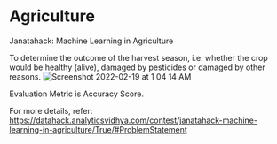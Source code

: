 # Agriculture
Janatahack: Machine Learning in Agriculture


To determine the outcome of the harvest season, i.e. whether the crop would be healthy (alive), damaged by pesticides or damaged by other reasons.
![Screenshot 2022-02-19 at 1 04 14 AM](https://user-images.githubusercontent.com/62130268/154749802-f4d57928-cfa1-4528-a7ec-73b9f87f797f.png)

Evaluation Metric is Accuracy Score.

For more details, refer:
https://datahack.analyticsvidhya.com/contest/janatahack-machine-learning-in-agriculture/True/#ProblemStatement
